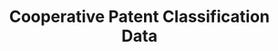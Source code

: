 ---
bigquery: https://console.cloud.google.com/bigquery?p=patents-public-data&d=cpc&page=dataset
citation: '“Cooperative Patent Classification” by the EPO and USPTO, for public use. '
contributors: EPO, USPTO
cost: None
description: Cooperative Patent Classification Data contains the scheme and definitions
  of the Cooperative Patent Classification system for classifying patent documents.
  The CPC is the result of a partnership between the EPO and the USPTO in their joint
  effort to develop a common, internationally compatible classification system for
  technical documents, in particular patent publications, which will be used by both
  offices in the patent granting process
documentation: https://www.cooperativepatentclassification.org/cpcSchemeAndDefinitions
last_edit: Mon, 04 Apr 2022 19:07:06 GMT
location: https://www.cooperativepatentclassification.org/index
maintained_by: USPTO, EPO
schema_fields: '[''not_allocatable'', ''limitingReferences'', ''glossary'', ''childGroups'',
  ''sizeCache'', ''status'', ''parents'', ''additional_only'', ''limiting_references'',
  ''applicationReferences'', ''breakdownCode'', ''ipc_concordant'', ''informative_references'',
  ''titleFull'', ''application_references'', ''date_revised'', ''synonyms'', ''child_groups'',
  ''dateRevised'', ''titlePart'', ''symbol'', ''breakdown_code'', ''ipcConcordant'',
  ''residualReferences'', ''definition'', ''children'', ''title_full'', ''residual_references'',
  ''notAllocatable'', ''informativeReferences'', ''title_part'', ''level'']'
shortname: cooperative_patent_classification
tags:
- patents
- science
title: Cooperative Patent Classification Data
uuid: 984374a7-16e9-4b35-9445-458daceb01bf
---